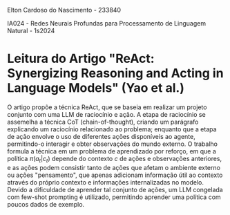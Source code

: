 Elton Cardoso do Nascimento - 233840

IA024 - Redes Neurais Profundas para Processamento de Linguagem Natural - 1s2024

# Leitura do Artigo "ReAct: Synergizing Reasoning and Acting in Language Models" (Yao et al.)

O artigo propõe a técnica ReAct, que se baseia em realizar um projeto conjunto com uma LLM de raciocínio e ação. A etapa de raciocínio se assemelha a técnica CoT (chain-of-thought), criando um parágrafo explicando um raciocínio relacionado ao problema; enquanto que a etapa de ação envolve o uso de diferentes ações disponíveis ao agente, permitindo-o interagir e obter observações do mundo externo. O trabalho formula a técnica em um problema de aprendizado por reforço, em que a política $\pi(a_t|c_t)$ depende do contexto $c$ de ações e observações anteriores, e as ações podem consistir tanto de ações que afetam o ambiente externo ou ações "pensamento", que apenas adicionam informação útil ao contexto através do próprio contexto e informações internalizadas no modelo. Devido a dificuldade de aprender tal conjunto de ações, um LLM congelada com few-shot prompting é utilizado, permitindo aprender uma política com poucos dados de exemplo.

